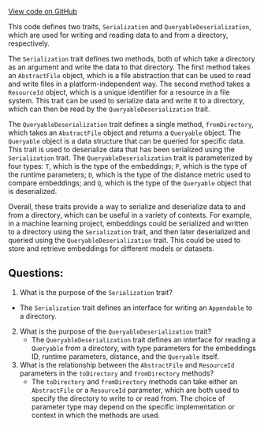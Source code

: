 [View code on GitHub](https://github.com/misbahsy/the-algorithm/ann/src/main/scala/com/twitter/ann/common/Serialization.scala)

This code defines two traits, `Serialization` and `QueryableDeserialization`, which are used for writing and reading data to and from a directory, respectively. 

The `Serialization` trait defines two methods, both of which take a directory as an argument and write the data to that directory. The first method takes an `AbstractFile` object, which is a file abstraction that can be used to read and write files in a platform-independent way. The second method takes a `ResourceId` object, which is a unique identifier for a resource in a file system. This trait can be used to serialize data and write it to a directory, which can then be read by the `QueryableDeserialization` trait.

The `QueryableDeserialization` trait defines a single method, `fromDirectory`, which takes an `AbstractFile` object and returns a `Queryable` object. The `Queryable` object is a data structure that can be queried for specific data. This trait is used to deserialize data that has been serialized using the `Serialization` trait. The `QueryableDeserialization` trait is parameterized by four types: `T`, which is the type of the embeddings; `P`, which is the type of the runtime parameters; `D`, which is the type of the distance metric used to compare embeddings; and `Q`, which is the type of the `Queryable` object that is deserialized.

Overall, these traits provide a way to serialize and deserialize data to and from a directory, which can be useful in a variety of contexts. For example, in a machine learning project, embeddings could be serialized and written to a directory using the `Serialization` trait, and then later deserialized and queried using the `QueryableDeserialization` trait. This could be used to store and retrieve embeddings for different models or datasets.
## Questions: 
 1. What is the purpose of the `Serialization` trait?
   - The `Serialization` trait defines an interface for writing an `Appendable` to a directory.
2. What is the purpose of the `QueryableDeserialization` trait?
   - The `QueryableDeserialization` trait defines an interface for reading a `Queryable` from a directory, with type parameters for the embeddings ID, runtime parameters, distance, and the `Queryable` itself.
3. What is the relationship between the `AbstractFile` and `ResourceId` parameters in the `toDirectory` and `fromDirectory` methods?
   - The `toDirectory` and `fromDirectory` methods can take either an `AbstractFile` or a `ResourceId` parameter, which are both used to specify the directory to write to or read from. The choice of parameter type may depend on the specific implementation or context in which the methods are used.